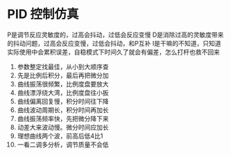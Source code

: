 # PID 控制仿真

P是调节反应灵敏度的，过高会抖动，过低会反应变慢
D是消除过高的灵敏度带来的抖动问题，过高会反应变慢，过低会抖动，和P互补
I是干嘛的不知道，只知道实际使用中会累积误差，自稳模式下时间久了就会有偏差，怎么打杆也救不回来


1. 参数整定找最佳，从小到大顺序查
1. 先是比例后积分，最后再把微分加
1. 曲线振荡很频繁，比例度盘要放大
1. 曲线漂浮绕大湾，比例度盘往小扳
1. 曲线偏离回复慢，积分时间往下降
1. 曲线波动周期长，积分时间再加长
1. 曲线振荡频率快，先把微分降下来
1. 动差大来波动慢。微分时间应加长
1. 理想曲线两个波，前高后低4比1
1. 一看二调多分析，调节质量不会低